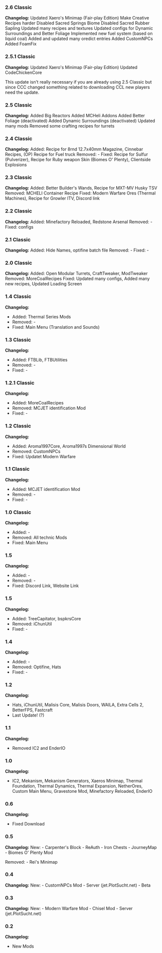### 2.6 Classic

**Changelog:**
Updated Xaero's Minimap (Fair-play Edition)
Make Creative Recipes harder
Disabled Sacred Springs Biome
Disabled Sacred Rubber Sapling
Updated many recipes and textures
Updated configs for Dynamic Surroundings and Better Foliage
Implemented new fuel system (based on liquid coal)
Added and updated many oredict entries
Added CustomNPCs
Added FoamFix

### 2.5.1 Classic

**Changelog:**
Updated Xaero's Minimap (Fair-play Edition)
Updated CodeChickenCore

This update isn't really necessary if you are already using 2.5 Classic but since CCC changed something related to downloading CCL new players need the update.

### 2.5 Classic

**Changelog:**
Added Big Reactors
Added MCHeli Addons
Added Better Foliage (deactivated)
Added Dynamic Surroundings (deactivated)
Updated many mods
Removed some crafting recipes for turrets


### 2.4 Classic

**Changelog:**
Added: Recipe for 8rnd 12.7x40mm Magazine, Cinnebar Recipes, (OP) Recipe for Fuel truck
Removed: -
Fixed: Recipe for Sulfur (Pulverizer), Recipe for Ruby weapon Skin (Biomes O' Plenty), Clientside Explosions


### 2.3 Classic

**Changelog:**
Added: Better Builder's Wands, Recipe for MXT-MV Husky TSV
Removed: MCHELI Container Recipe
Fixed: Modern Warfare Ores (Thermal Machines), Recipe for Growler ITV, Discord link


### 2.2 Classic

**Changelog:**
Added: Minefactory Reloaded, Redstone Arsenal
Removed: -
Fixed: configs


### 2.1 Classic

**Changelog:**
Added: Hide Names, optifine batch file
Removed: -
Fixed: -


### 2.0 Classic

**Changelog:**
Added: Open Modular Turrets, CraftTweaker, ModTweaker
Removed: MoreCoalRecipes
Fixed: Updated many configs, Added many new recipes, Updated Loading Screen


### 1.4 Classic

**Changelog:**
  - Added: Thermal Series Mods
  - Removed: -
  - Fixed: Main Menu (Translation and Sounds)


### 1.3 Classic

**Changelog:**
  - Added: FTBLib, FTBUtilities
  - Removed: -
  - Fixed: -


### 1.2.1 Classic

**Changelog:**
  - Added: MoreCoalRecipes
  - Removed: MCJET identification Mod
  - Fixed: -


### 1.2 Classic

**Changelog:**
  - Added: Aroma1997Core, Aroma1997s Dimensional World
  - Removed: CustomNPCs
  - Fixed: Updatet Modern Warfare


### 1.1 Classic

**Changelog:**
  - Added: MCJET identification Mod
  - Removed: -
  - Fixed: -


### 1.0 Classic

**Changelog:**
  - Added: -
  - Removed: All technic Mods
  - Fixed: Main Menu

### 1.5

**Changelog:**
  - Added: -
  - Removed: -
  - Fixed: Discord Link, Website Link


### 1.5

**Changelog:**
  - Added: TreeCapitator, bspkrsCore
  - Removed: iChunUtil
  - Fixed: -

### 1.4

**Changelog:**
  - Added: -
  - Removed: Optifine, Hats
  - Fixed: -

### 1.2

**Changelog:**
  - Hats, iChunUtil, Malisis Core, Malisis Doors, WAILA, Extra Cells 2, BetterFPS, Fastcraft
  - Last Update! (?)


### 1.1

**Changelog:**
  - Removed IC2 and EnderIO

### 1.0

**Changelog:**
  - IC2, Mekanism, Mekanism Generators, Xaeros Minimap, Thermal Foundation, Thermal Dynamics, Thermal Expansion, NetherOres, Custom Main Menu, Gravestone Mod, Minefactory Reloaded, EnderIO


### 0.6

**Changelog:**
  - Fixed Download


### 0.5

**Changelog:**
  New:
    - Carpenter's Block
    - ReAuth
    - Iron Chests
    - JourneyMap
    - Biomes O' Plenty Mod

  Removed:
    - Rei's Minimap


### 0.4

**Changelog:**
  New:
    - CustomNPCs Mod
    - Server (jet.PlotSucht.net) - Beta


### 0.3

**Changelog:**
  New:
    - Modern Warfare Mod
    - Chisel Mod
    - Server (jet.PlotSucht.net)


### 0.2

**Changelog:**
  - New Mods
